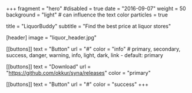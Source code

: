 +++
fragment = "hero"
#disabled = true
date = "2016-09-07"
weight = 50
background = "light" # can influence the text color
particles = true

title = "LiquorBuddy"
subtitle = "Find the best price at liquor stores"

[header]
  image = "liquor_header.jpg"

[[buttons]]
  text = "Button"
  url = "#"
  color = "info" # primary, secondary, success, danger, warning, info, light, dark, link - default: primary

[[buttons]]
  text = "Download"
  url = "https://github.com/okkur/syna/releases"
  color = "primary"

[[buttons]]
  text = "Button"
  url = "#"
  color = "success"
+++
